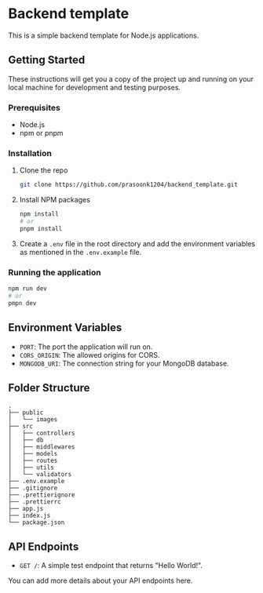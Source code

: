 # Backend template

This is a simple backend template for Node.js applications.

## Getting Started

These instructions will get you a copy of the project up and running on your local machine for development and testing purposes.

### Prerequisites

- Node.js
- npm or pnpm

### Installation

1. Clone the repo
   ```sh
   git clone https://github.com/prasoonk1204/backend_template.git
   ```
2. Install NPM packages
   ```sh
   npm install
   # or
   pnpm install
   ```
3. Create a `.env` file in the root directory and add the environment variables as mentioned in the `.env.example` file.

### Running the application

```sh
npm run dev
# or
pmpn dev
```

## Environment Variables

- `PORT`: The port the application will run on.
- `CORS_ORIGIN`: The allowed origins for CORS.
- `MONGODB_URI`: The connection string for your MongoDB database.

## Folder Structure

```
.
├── public
│   └── images
├── src
│   ├── controllers
│   ├── db
│   ├── middlewares
│   ├── models
│   ├── routes
│   ├── utils
│   └── validators
├── .env.example
├── .gitignore
├── .prettierignore
├── .prettierrc
├── app.js
├── index.js
└── package.json
```

## API Endpoints

- `GET /`: A simple test endpoint that returns "Hello World!".

You can add more details about your API endpoints here.